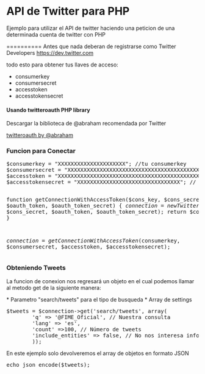 API de Twitter para PHP
==========

Ejemplo para utilizar el API de twitter haciendo una peticion de una determinada cuenta de twitter con PHP 

==========
Antes que nada deberan de registrarse como Twitter Developers 
https://dev.twitter.com

todo esto para obtener tus llaves de acceso:
* consumerkey
* consumersecret
* accesstoken
* accesstokensecret


<h4>Usando twitteroauth PHP library</h4>

<p>Descargar la biblioteca de  @abraham recomendada por Twitter</p>
<a href="https://dev.twitter.com/overview/api/twitter-libraries">twitteroauth by @abraham</a>

<h3>Funcion para Conectar</h3>
<pre>
$consumerkey = "XXXXXXXXXXXXXXXXXXXXX"; //tu consumerkey
$consumersecret = "XXXXXXXXXXXXXXXXXXXXXXXXXXXXXXXXXXXXXXXXX"; //tu consumersecretkey
$accesstoken = "XXXXXXXXXXXXXXXXXXXXXXXXXXXXXXXXXXXXXXXXXXXXXX"; // tu access token
$accesstokensecret = "XXXXXXXXXXXXXXXXXXXXXXXXXXXXXXXX"; // tu access token secret


function getConnectionWithAccessToken($cons_key, $cons_secret, $oauth_token, $oauth_token_secret) {
  $connection = new TwitterOAuth($cons_key, $cons_secret, $oauth_token, $oauth_token_secret);
  return $connection;
}
  
$connection = getConnectionWithAccessToken($consumerkey, $consumersecret, $accesstoken, $accesstokensecret);
</pre>


<h3>Obteniendo Tweets</h3>

<p>La funcion de conexion nos regresará un objeto en el cual podemos llamar al metodo get de la siguiente manera:</p>
* Parametro "search/tweets" para el tipo de busqueda
* Array de settings 

<pre>
$tweets = $connection->get('search/tweets', array(
		'q' => '@FIME_Oficial', // Nuestra consulta
		'lang' => 'es', 
		'count' =>100, // Número de tweets
		'include_entities' => false, // No nos interesa información adicional
		));
</pre>

<p>En este ejemplo solo devolveremos el array de objetos en formato JSON</p>
<pre>
echo json_encode($tweets);
</pre>
